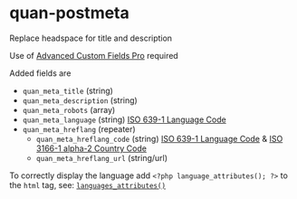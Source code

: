 # quan-postmeta
Replace headspace for title and description

Use of [Advanced Custom Fields Pro](http://www.advancedcustomfields.com/pro/) required

Added fields are
* `quan_meta_title` (string)
* `quan_meta_description` (string)
* `quan_meta_robots` (array)
* `quan_meta_language` (string) [ISO 639-1 Language Code](https://en.wikipedia.org/wiki/List_of_ISO_639-1_codes)
* `quan_meta_hreflang` (repeater)
    * `quan_meta_hreflang_code` (string) [ISO 639-1 Language Code](https://en.wikipedia.org/wiki/List_of_ISO_639-1_codes) &amp; [ISO 3166-1 alpha-2 Country Code](https://en.wikipedia.org/wiki/ISO_3166-1_alpha-2)
    * `quan_meta_hreflang_url` (string/url)

To correctly display the language add `<?php language_attributes(); ?>` to the `html` tag, see: [`languages_attributes()`](https://codex.wordpress.org/Function_Reference/language_attributes)
